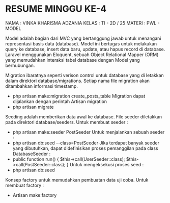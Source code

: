 # RESUME MINGGU KE-4
NAMA   : VINKA KHARISMA ADZANIA
KELAS  : TI - 2D / 25 
MATERI : PWL - MODEL

Model adalah bagian dari MVC yang bertanggung jawab untuk menangani representasi basis data (database). Model ini bertugas untuk melakukan query ke database, insert data baru, update, atau hapus record di database. Laravel menggunakan Eloquent, sebuah Object Relational Mapper (ORM) yang memudahkan interaksi tabel database dengan Model yang berhubungan.

Migration ibaratnya seperti verison control untuk database yang di letakkan dalam direktori database/migrations. Setiap nama file migration akan ditambahkan informasi timestamp.
- php artisan make:migration create_posts_table
Migration dapat dijalankan dengan perintah Artisan migration
- php artisan migrate

Seeding adalah memberikan data awal ke database. File seeder diletakkan pada direktori database/seeders.
Untuk membuat seeder : 
- php artisan make:seeder PostSeeder
Untuk menjalankan sebuah seeder : 
- php artisan db:seed --class=PostSeeder
Jika terdapat banyak seeder yang dibutuhkan, dapat didefinisikan proses pemanggilan pada class DatabaseSeeder : 
- public function run() {
    $this->call(UserSeeder::class);
    $this->call(PostSeeder::class);
  }
Untuk mengeksekusi proses seed : 
-  php artisan db:seed

Konsep factory untuk memudahkan pembuatan data uji coba.
Untuk membuat factory : 
- Artisan make:factory
